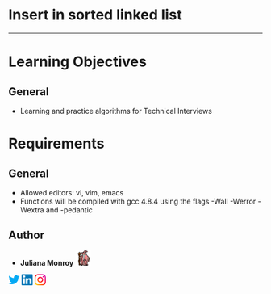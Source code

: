 # Insert in sorted linked list

------

# Learning Objectives

## General

- Learning and practice algorithms for Technical Interviews

# Requirements

## General

- Allowed editors: vi, vim, emacs
- Functions will be compiled with gcc 4.8.4 using the flags -Wall -Werror -Wextra and -pedantic

<!-- Contact info -->

## Author

- **Juliana Monroy** <img src="https://github.com/deut-erium/deut-erium/blob/master/assets/gandalf_parrot.gif" width="30px"/>

[<img align="center" alt="contact | Twitter" width="22px" src="https://github.com/deut-erium/deut-erium/blob/master/assets/twitter.svg" />](https://twitter.com/julianamonroy03)
[<img align="center" alt="contact | LinkedIn" width="22px" src="https://github.com/deut-erium/deut-erium/blob/master/assets/linkedin.svg" />](https://www.linkedin.com/in/juliana-monroy-perez/)
[<img align="center" alt="contact | Instagram" width="22px" src="https://github.com/hargun79/hargun79/blob/master/Assets/Instagram.svg" />](https://www.instagram.com/julianamonr03/)
